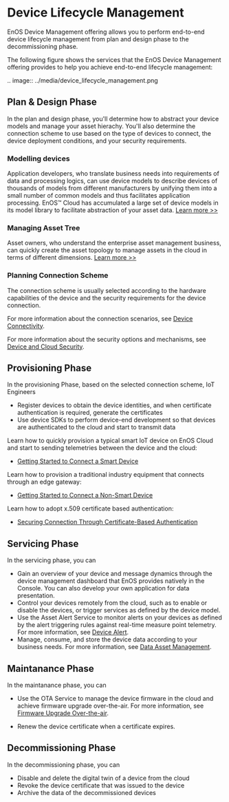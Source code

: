 # Device Lifecycle Management

EnOS Device Management offering allows you to perform end-to-end device lifecycle management from plan and design phase to the decommissioning phase.

The following figure shows the services that the EnOS Device Management offering provides to help you achieve end-to-end lifecycle management:

.. image:: ../media/device_lifecycle_management.png

## Plan & Design Phase

In the plan and design phase, you'll determine how to abstract your device models and manage your asset hierachy. You'll also determine the connection scheme to use based on the type of devices to connect, the device deployment conditions, and your security requirements.

<!--Here, we'll link to a topic where plan & design best practices are talked about-->

### Modelling devices

Application developers, who translate business needs into requirements of data and processing logics, can use device models to describe devices of thousands of models from different manufacturers by unifying them into a small number of common models and thus facilitates application processing. EnOS™ Cloud has accumulated a large set of device models in its model library to facilitate abstraction of your asset data. [Learn more >>](../howto/model/model_overview)


### Managing Asset Tree

Asset owners, who understand the enterprise asset management business, can quickly create the asset topology to manage assets in the cloud in terms of different dimensions. [Learn more >>](../howto/asset_tree/assettree_overview)

### Planning Connection Scheme

The connection scheme is usually selected according to the hardware capabilities of the device and the security requirements for the device connection.

For more information about the connection scenarios, see [Device Connectivity](connection_scenarios).

For more information about the security options and mechanisms, see [Device and Cloud Security](deviceconnection_authentication).

## Provisioning Phase

In the provisioning Phase, based on the selected connection scheme, IoT Engineers
- Register devices to obtain the device identities, and when certificate authentication is required, generate the certificates
- Use device SDKs to perform device-end development so that devices are authenticated to the cloud and start to transmit data

Learn how to quickly provision a typical smart IoT device on EnOS Cloud and start to sending telemetries between the device and the cloud:

- [Getting Started to Connect a Smart Device](../quickstart/gettingstarted_device_connection)

Learn how to provision a traditional industry equipment that connects through an edge gateway:

- [Getting Started to Connect a Non-Smart Device](../quickstart/gettingstarted_edge_connection)

Learn how to adopt x.509 certificate based authentication:

- [Securing Connection Through Certificate-Based Authentication](../quickstart/gettingstarted_java_ssl_connection)

## Servicing Phase

In the servicing phase, you can

- Gain an overview of your device and message dynamics through the device management dashboard that EnOS provides natively in the Console. You can also develop your own application for data presentation.
- Control your devices remotely from the cloud, such as to enable or disable the devices, or trigger services as defined by the device model.
- Use the Asset Alert Service to monitor alerts on your devices as defined by the alert triggering rules against real-time measure point telemetry. For more information, see [Device Alert](../howto/alert/alert_overview).
- Manage, consume, and store the device data according to your business needs. For more information, see [Data Asset Management](https://www.envisioniot.com/docs/data-asset/en/latest/data_asset_overview.html).

## Maintanance Phase

In the maintanance phase, you can

- Use the OTA Service to manage the device firmware in the cloud and achieve firmware upgrade over-the-air. For more information, see [Firmware Upgrade Over-the-air](../howto/ota/batch_upgrading_firmware).

- Renew the device certificate when a certificate expires.

## Decommissioning Phase

In the decommissioning phase, you can
- Disable and delete the digital twin of a device from the cloud
- Revoke the device certificate that was issued to the device
- Archive the data of the decommissioned devices
